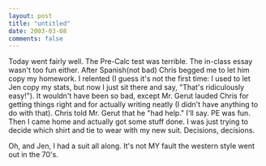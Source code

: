 ```yaml
---
layout: post
title: "untitled"
date: 2003-03-08
comments: false
---
```

Today went fairly well. The Pre-Calc test was terrible. The in-class essay
wasn't too fun either. After Spanish(not bad) Chris begged me to let him copy
my homework. I relented (I guess it's not the first time: I used to let Jen
copy my stats, but now I just sit there and say, "That's ridiculously easy!").
It wouldn't have been so bad, except Mr. Gerut lauded Chris for getting things
right and for actually writing neatly (I didn't have anything to do with
that). Chris told Mr. Gerut that he "had help." I'll say. PE was fun. Then I
came home and actually got some stuff done. I was just trying to decide which
shirt and tie to wear with my new suit. Decisions, decisions.




Oh, and Jen, I had a suit all along. It's not MY fault the western style went
out in the 70's.
